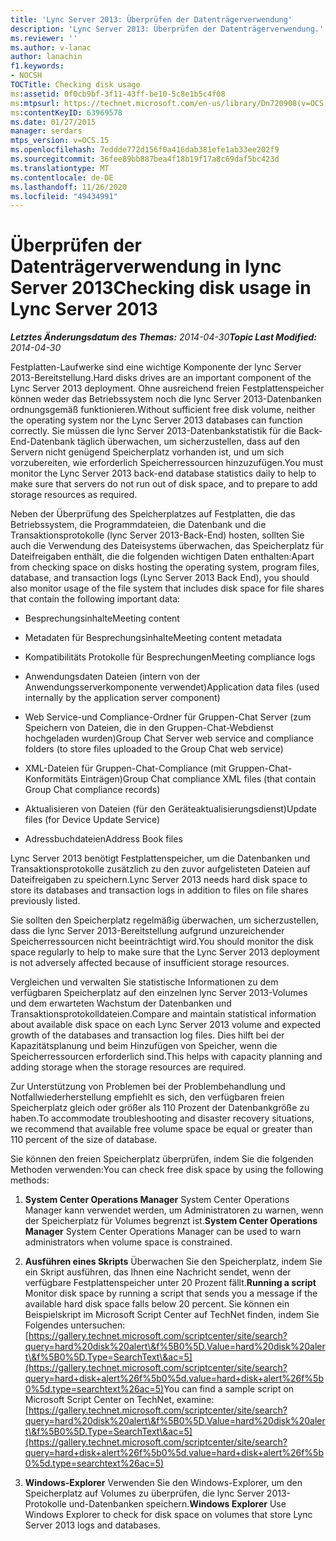 ```yaml
---
title: 'Lync Server 2013: Überprüfen der Datenträgerverwendung'
description: 'Lync Server 2013: Überprüfen der Datenträgerverwendung.'
ms.reviewer: ''
ms.author: v-lanac
author: lanachin
f1.keywords:
- NOCSH
TOCTitle: Checking disk usage
ms:assetid: 0f0cb9bf-3f11-43ff-be10-5c8e1b5c4f08
ms:mtpsurl: https://technet.microsoft.com/en-us/library/Dn720908(v=OCS.15)
ms:contentKeyID: 63969578
ms.date: 01/27/2015
manager: serdars
mtps_version: v=OCS.15
ms.openlocfilehash: 7eddde772d156f0a416dab381efe1ab33ee202f9
ms.sourcegitcommit: 36fee89bb887bea4f18b19f17a8c69daf5bc423d
ms.translationtype: MT
ms.contentlocale: de-DE
ms.lasthandoff: 11/26/2020
ms.locfileid: "49434991"
---
```

# <a name="checking-disk-usage-in-lync-server-2013"></a><span data-ttu-id="7b8ee-103">Überprüfen der Datenträgerverwendung in lync Server 2013</span><span class="sxs-lookup"><span data-stu-id="7b8ee-103">Checking disk usage in Lync Server 2013</span></span>

<div data-xmlns="http://www.w3.org/1999/xhtml">

<div class="topic" data-xmlns="http://www.w3.org/1999/xhtml" data-msxsl="urn:schemas-microsoft-com:xslt" data-cs="https://msdn.microsoft.com/">

<div data-asp="https://msdn2.microsoft.com/asp">



</div>

<div id="mainSection">

<div id="mainBody"><span data-ttu-id="7b8ee-104">

<span> </span></span><span class="sxs-lookup"><span data-stu-id="7b8ee-104">

<span> </span></span></span>

<span data-ttu-id="7b8ee-105">_**Letztes Änderungsdatum des Themas:** 2014-04-30_</span><span class="sxs-lookup"><span data-stu-id="7b8ee-105">_**Topic Last Modified:** 2014-04-30_</span></span>

<span data-ttu-id="7b8ee-106">Festplatten-Laufwerke sind eine wichtige Komponente der lync Server 2013-Bereitstellung.</span><span class="sxs-lookup"><span data-stu-id="7b8ee-106">Hard disks drives are an important component of the Lync Server 2013 deployment.</span></span> <span data-ttu-id="7b8ee-107">Ohne ausreichend freien Festplattenspeicher können weder das Betriebssystem noch die lync Server 2013-Datenbanken ordnungsgemäß funktionieren.</span><span class="sxs-lookup"><span data-stu-id="7b8ee-107">Without sufficient free disk volume, neither the operating system nor the Lync Server 2013 databases can function correctly.</span></span> <span data-ttu-id="7b8ee-108">Sie müssen die lync Server 2013-Datenbankstatistik für die Back-End-Datenbank täglich überwachen, um sicherzustellen, dass auf den Servern nicht genügend Speicherplatz vorhanden ist, und um sich vorzubereiten, wie erforderlich Speicherressourcen hinzuzufügen.</span><span class="sxs-lookup"><span data-stu-id="7b8ee-108">You must monitor the Lync Server 2013 back-end database statistics daily to help to make sure that servers do not run out of disk space, and to prepare to add storage resources as required.</span></span>

<span data-ttu-id="7b8ee-109">Neben der Überprüfung des Speicherplatzes auf Festplatten, die das Betriebssystem, die Programmdateien, die Datenbank und die Transaktionsprotokolle (lync Server 2013-Back-End) hosten, sollten Sie auch die Verwendung des Dateisystems überwachen, das Speicherplatz für Dateifreigaben enthält, die die folgenden wichtigen Daten enthalten:</span><span class="sxs-lookup"><span data-stu-id="7b8ee-109">Apart from checking space on disks hosting the operating system, program files, database, and transaction logs (Lync Server 2013 Back End), you should also monitor usage of the file system that includes disk space for file shares that contain the following important data:</span></span>

  - <span data-ttu-id="7b8ee-110">Besprechungsinhalte</span><span class="sxs-lookup"><span data-stu-id="7b8ee-110">Meeting content</span></span>

  - <span data-ttu-id="7b8ee-111">Metadaten für Besprechungsinhalte</span><span class="sxs-lookup"><span data-stu-id="7b8ee-111">Meeting content metadata</span></span>

  - <span data-ttu-id="7b8ee-112">Kompatibilitäts Protokolle für Besprechungen</span><span class="sxs-lookup"><span data-stu-id="7b8ee-112">Meeting compliance logs</span></span>

  - <span data-ttu-id="7b8ee-113">Anwendungsdaten Dateien (intern von der Anwendungsserverkomponente verwendet)</span><span class="sxs-lookup"><span data-stu-id="7b8ee-113">Application data files (used internally by the application server component)</span></span>

  - <span data-ttu-id="7b8ee-114">Web Service-und Compliance-Ordner für Gruppen-Chat Server (zum Speichern von Dateien, die in den Gruppen-Chat-Webdienst hochgeladen wurden)</span><span class="sxs-lookup"><span data-stu-id="7b8ee-114">Group Chat Server web service and compliance folders (to store files uploaded to the Group Chat web service)</span></span>

  - <span data-ttu-id="7b8ee-115">XML-Dateien für Gruppen-Chat-Compliance (mit Gruppen-Chat-Konformitäts Einträgen)</span><span class="sxs-lookup"><span data-stu-id="7b8ee-115">Group Chat compliance XML files (that contain Group Chat compliance records)</span></span>

  - <span data-ttu-id="7b8ee-116">Aktualisieren von Dateien (für den Geräteaktualisierungsdienst)</span><span class="sxs-lookup"><span data-stu-id="7b8ee-116">Update files (for Device Update Service)</span></span>

  - <span data-ttu-id="7b8ee-117">Adressbuchdateien</span><span class="sxs-lookup"><span data-stu-id="7b8ee-117">Address Book files</span></span>

<span data-ttu-id="7b8ee-118">Lync Server 2013 benötigt Festplattenspeicher, um die Datenbanken und Transaktionsprotokolle zusätzlich zu den zuvor aufgelisteten Dateien auf Dateifreigaben zu speichern.</span><span class="sxs-lookup"><span data-stu-id="7b8ee-118">Lync Server 2013 needs hard disk space to store its databases and transaction logs in addition to files on file shares previously listed.</span></span>

<span data-ttu-id="7b8ee-119">Sie sollten den Speicherplatz regelmäßig überwachen, um sicherzustellen, dass die lync Server 2013-Bereitstellung aufgrund unzureichender Speicherressourcen nicht beeinträchtigt wird.</span><span class="sxs-lookup"><span data-stu-id="7b8ee-119">You should monitor the disk space regularly to help to make sure that the Lync Server 2013 deployment is not adversely affected because of insufficient storage resources.</span></span>

<span data-ttu-id="7b8ee-120">Vergleichen und verwalten Sie statistische Informationen zu dem verfügbaren Speicherplatz auf den einzelnen lync Server 2013-Volumes und dem erwarteten Wachstum der Datenbanken und Transaktionsprotokolldateien.</span><span class="sxs-lookup"><span data-stu-id="7b8ee-120">Compare and maintain statistical information about available disk space on each Lync Server 2013 volume and expected growth of the databases and transaction log files.</span></span> <span data-ttu-id="7b8ee-121">Dies hilft bei der Kapazitätsplanung und beim Hinzufügen von Speicher, wenn die Speicherressourcen erforderlich sind.</span><span class="sxs-lookup"><span data-stu-id="7b8ee-121">This helps with capacity planning and adding storage when the storage resources are required.</span></span>

<span data-ttu-id="7b8ee-122">Zur Unterstützung von Problemen bei der Problembehandlung und Notfallwiederherstellung empfiehlt es sich, den verfügbaren freien Speicherplatz gleich oder größer als 110 Prozent der Datenbankgröße zu haben.</span><span class="sxs-lookup"><span data-stu-id="7b8ee-122">To accommodate troubleshooting and disaster recovery situations, we recommend that available free volume space be equal or greater than 110 percent of the size of database.</span></span>

<span data-ttu-id="7b8ee-123">Sie können den freien Speicherplatz überprüfen, indem Sie die folgenden Methoden verwenden:</span><span class="sxs-lookup"><span data-stu-id="7b8ee-123">You can check free disk space by using the following methods:</span></span>

1.  <span data-ttu-id="7b8ee-124">**System Center Operations Manager**   System Center Operations Manager kann verwendet werden, um Administratoren zu warnen, wenn der Speicherplatz für Volumes begrenzt ist.</span><span class="sxs-lookup"><span data-stu-id="7b8ee-124">**System Center Operations Manager**   System Center Operations Manager can be used to warn administrators when volume space is constrained.</span></span>

2.  <span data-ttu-id="7b8ee-125">**Ausführen eines Skripts**   Überwachen Sie den Speicherplatz, indem Sie ein Skript ausführen, das Ihnen eine Nachricht sendet, wenn der verfügbare Festplattenspeicher unter 20 Prozent fällt.</span><span class="sxs-lookup"><span data-stu-id="7b8ee-125">**Running a script**   Monitor disk space by running a script that sends you a message if the available hard disk space falls below 20 percent.</span></span> <span data-ttu-id="7b8ee-126">Sie können ein Beispielskript im Microsoft Script Center auf TechNet finden, indem Sie Folgendes untersuchen: [https://gallery.technet.microsoft.com/scriptcenter/site/search?query=hard%20disk%20alert\&f%5B0%5D.Value=hard%20disk%20alert\&f%5B0%5D.Type=SearchText\&ac=5](https://gallery.technet.microsoft.com/scriptcenter/site/search?query=hard+disk+alert%26f%5b0%5d.value=hard+disk+alert%26f%5b0%5d.type=searchtext%26ac=5)</span><span class="sxs-lookup"><span data-stu-id="7b8ee-126">You can find a sample script on Microsoft Script Center on TechNet, examine: [https://gallery.technet.microsoft.com/scriptcenter/site/search?query=hard%20disk%20alert\&f%5B0%5D.Value=hard%20disk%20alert\&f%5B0%5D.Type=SearchText\&ac=5](https://gallery.technet.microsoft.com/scriptcenter/site/search?query=hard+disk+alert%26f%5b0%5d.value=hard+disk+alert%26f%5b0%5d.type=searchtext%26ac=5)</span></span>

3.  <span data-ttu-id="7b8ee-127">**Windows-Explorer**   Verwenden Sie den Windows-Explorer, um den Speicherplatz auf Volumes zu überprüfen, die lync Server 2013-Protokolle und-Datenbanken speichern.</span><span class="sxs-lookup"><span data-stu-id="7b8ee-127">**Windows Explorer**   Use Windows Explorer to check for disk space on volumes that store Lync Server 2013 logs and databases.</span></span>

<span data-ttu-id="7b8ee-128"></div>

<span> </span>

</div>

</div>

</span><span class="sxs-lookup"><span data-stu-id="7b8ee-128"></div>

<span> </span>

</div>

</div>

</span></span></div>

